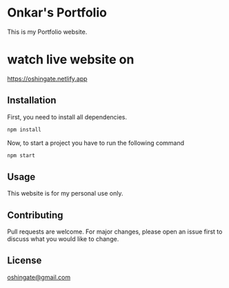 # Onkar's Portfolio

This is my Portfolio website.

# watch live website on

https://oshingate.netlify.app

## Installation

First, you need to install all dependencies.

```bash
npm install
```

Now, to start a project you have to run the following command


```bash
npm start
```

## Usage

This website is for my personal use only.

## Contributing
Pull requests are welcome. For major changes, please open an issue first to discuss what you would like to change.



## License
oshingate@gmail.com
